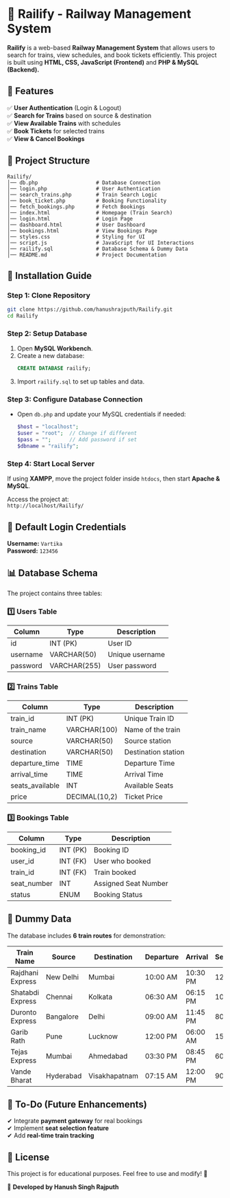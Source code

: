 # 🚆 Railify - Railway Management System

**Railify** is a web-based **Railway Management System** that allows users to search for trains, view schedules, and book tickets efficiently. This project is built using **HTML, CSS, JavaScript (Frontend)** and **PHP & MySQL (Backend).**

## 📌 Features
✅ **User Authentication** (Login & Logout)  
✅ **Search for Trains** based on source & destination  
✅ **View Available Trains** with schedules  
✅ **Book Tickets** for selected trains  
✅ **View & Cancel Bookings**  

## 📂 Project Structure
```
Railify/
│── db.php                   # Database Connection
│── login.php                # User Authentication
│── search_trains.php        # Train Search Logic
│── book_ticket.php          # Booking Functionality
│── fetch_bookings.php       # Fetch Bookings
│── index.html               # Homepage (Train Search)
│── login.html               # Login Page
│── dashboard.html           # User Dashboard
│── bookings.html            # View Bookings Page
│── styles.css               # Styling for UI
│── script.js                # JavaScript for UI Interactions
│── railify.sql              # Database Schema & Dummy Data
│── README.md                # Project Documentation
```

## 🔧 Installation Guide
### Step 1: Clone Repository
```bash
git clone https://github.com/hanushrajputh/Railify.git
cd Railify
```

### Step 2: Setup Database
1. Open **MySQL Workbench**.
2. Create a new database:  
   ```sql
   CREATE DATABASE railify;
   ```
3. Import `railify.sql` to set up tables and data.

### Step 3: Configure Database Connection
- Open `db.php` and update your MySQL credentials if needed:
  ```php
  $host = "localhost";
  $user = "root";  // Change if different
  $pass = "";      // Add password if set
  $dbname = "railify";
  ```

### Step 4: Start Local Server
If using **XAMPP**, move the project folder inside `htdocs`, then start **Apache & MySQL**.

Access the project at:  
`http://localhost/Railify/`

## 🔑 Default Login Credentials
**Username:** `Vartika`  
**Password:** `123456`  

## 📊 Database Schema
The project contains three tables:

### 1️⃣ Users Table
| Column  | Type         | Description          |
|---------|-------------|----------------------|
| id      | INT (PK)    | User ID              |
| username | VARCHAR(50) | Unique username     |
| password | VARCHAR(255) | User password      |

### 2️⃣ Trains Table
| Column         | Type         | Description             |
|---------------|-------------|-------------------------|
| train_id      | INT (PK)    | Unique Train ID        |
| train_name    | VARCHAR(100) | Name of the train      |
| source        | VARCHAR(50)  | Source station        |
| destination   | VARCHAR(50)  | Destination station   |
| departure_time| TIME         | Departure Time        |
| arrival_time  | TIME         | Arrival Time          |
| seats_available | INT       | Available Seats       |
| price        | DECIMAL(10,2) | Ticket Price         |

### 3️⃣ Bookings Table
| Column      | Type         | Description             |
|------------|-------------|-------------------------|
| booking_id | INT (PK)    | Booking ID             |
| user_id    | INT (FK)    | User who booked        |
| train_id   | INT (FK)    | Train booked           |
| seat_number | INT        | Assigned Seat Number   |
| status      | ENUM       | Booking Status         |

## 📌 Dummy Data
The database includes **6 train routes** for demonstration:

| Train Name        | Source       | Destination      | Departure  | Arrival  | Seats | Price |
|------------------|-------------|-----------------|------------|---------|------|------|
| Rajdhani Express | New Delhi   | Mumbai         | 10:00 AM   | 10:30 PM | 120 | ₹1500 |
| Shatabdi Express | Chennai     | Kolkata        | 06:30 AM   | 06:15 PM | 100 | ₹1200 |
| Duronto Express  | Bangalore   | Delhi          | 09:00 AM   | 11:45 PM | 80  | ₹1800 |
| Garib Rath      | Pune        | Lucknow        | 12:00 PM   | 06:00 AM | 150 | ₹900  |
| Tejas Express   | Mumbai      | Ahmedabad      | 03:30 PM   | 08:45 PM | 60  | ₹2000 |
| Vande Bharat    | Hyderabad   | Visakhapatnam  | 07:15 AM   | 12:00 PM | 90  | ₹1300 |

## 🎯 To-Do (Future Enhancements)
✔ Integrate **payment gateway** for real bookings  
✔ Implement **seat selection feature**  
✔ Add **real-time train tracking**  

## 📜 License
This project is for educational purposes. Feel free to use and modify! 🚀

🚆 **Developed by Hanush Singh Rajputh** 

